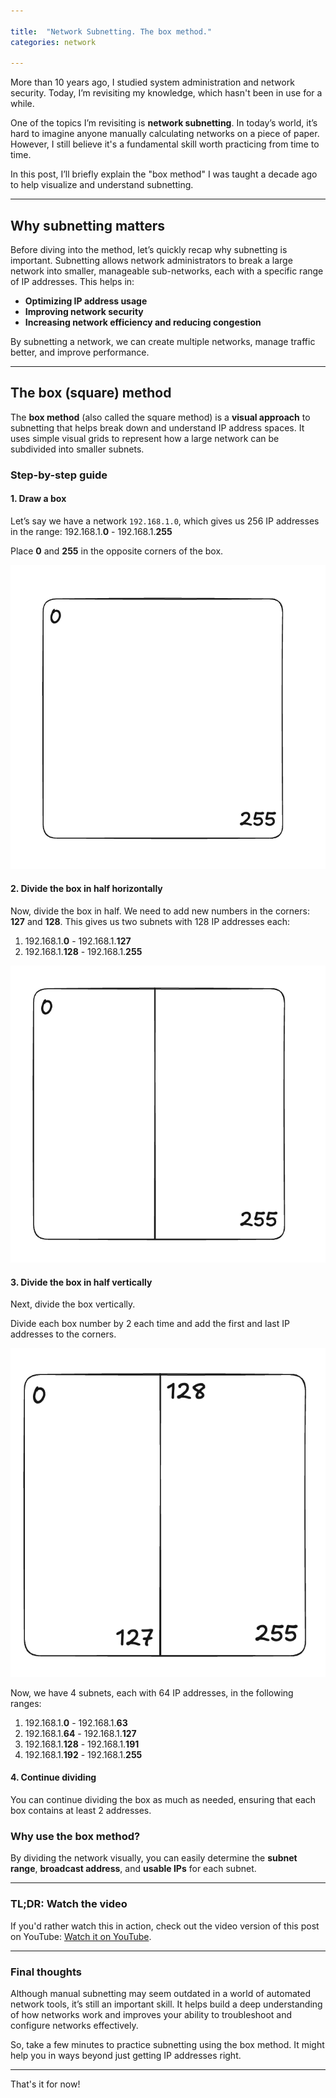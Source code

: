 ```yaml
---

title:  "Network Subnetting. The box method."
categories: network

---
```


More than 10 years ago, I studied system administration and network security. Today, I’m revisiting my knowledge, which hasn't been in use for a while.

One of the topics I’m revisiting is **network subnetting**. In today’s world, it’s hard to imagine anyone manually calculating networks on a piece of paper. However, I still believe it's a fundamental skill worth practicing from time to time.

In this post, I’ll briefly explain the "box method" I was taught a decade ago to help visualize and understand subnetting.

---

## Why subnetting matters

Before diving into the method, let’s quickly recap why subnetting is important. Subnetting allows network administrators to break a large network into smaller, manageable sub-networks, each with a specific range of IP addresses. This helps in:

* **Optimizing IP address usage**
* **Improving network security**
* **Increasing network efficiency and reducing congestion**

By subnetting a network, we can create multiple networks, manage traffic better, and improve performance.

---

## The box (square) method

The **box method** (also called the square method) is a **visual approach** to subnetting that helps break down and understand IP address spaces. It uses simple visual grids to represent how a large network can be subdivided into smaller subnets.

### Step-by-step guide

#### 1. Draw a box

Let’s say we have a network `192.168.1.0`, which gives us 256 IP addresses in the range:
192.168.1.**0** - 192.168.1.**255**

Place **0** and **255** in the opposite corners of the box.

![alt text](img/image.png)

#### 2. Divide the box in half horizontally

Now, divide the box in half. We need to add new numbers in the corners: **127** and **128**. This gives us two subnets with 128 IP addresses each:

1. 192.168.1.**0** - 192.168.1.**127**
2. 192.168.1.**128** - 192.168.1.**255**

![alt text](img/image-1.png)

#### 3. Divide the box in half vertically

Next, divide the box vertically.

Divide each box number by 2 each time and add the first and last IP addresses to the corners.

![alt text](img/image-2.png)

Now, we have 4 subnets, each with 64 IP addresses, in the following ranges:

1. 192.168.1.**0** - 192.168.1.**63**
2. 192.168.1.**64** - 192.168.1.**127**
3. 192.168.1.**128** - 192.168.1.**191**
4. 192.168.1.**192** - 192.168.1.**255**

#### 4. Continue dividing

You can continue dividing the box as much as needed, ensuring that each box contains at least 2 addresses.

### Why use the box method?

By dividing the network visually, you can easily determine the **subnet range**, **broadcast address**, and **usable IPs** for each subnet.

---

### TL;DR: Watch the video

If you'd rather watch this in action, check out the video version of this post on YouTube: [Watch it on YouTube](https://youtu.be/9mB0JBIgNt4?si=K2eH_NHu2nIL0m4J).

---

### Final thoughts

Although manual subnetting may seem outdated in a world of automated network tools, it’s still an important skill. It helps build a deep understanding of how networks work and improves your ability to troubleshoot and configure networks effectively.

So, take a few minutes to practice subnetting using the box method. It might help you in ways beyond just getting IP addresses right.

---

That's it for now!
